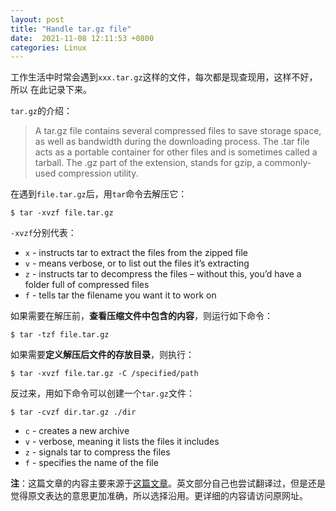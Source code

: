 ```yaml
---
layout: post
title: "Handle tar.gz file"
date:  2021-11-08 12:11:53 +0800
categories: Linux
---
```


工作生活中时常会遇到`xxx.tar.gz`这样的文件，每次都是现查现用，这样不好，所以
在此记录下来。

`tar.gz`的介绍：
> A tar.gz file contains several compressed files to save storage space, as well as bandwidth during the downloading process. The .tar file acts as a portable container for other files and is sometimes called a tarball. The .gz part of the extension, stands for gzip, a commonly-used compression utility.

在遇到`file.tar.gz`后，用`tar`命令去解压它：
```
$ tar -xvzf file.tar.gz
```

`-xvzf`分别代表：
- `x` - instructs tar to extract the files from the zipped file
- `v` - means verbose, or to list out the files it’s extracting
- `z` - instructs tar to decompress the files – without this, you’d have a folder full of compressed files
- `f` - tells tar the filename you want it to work on

如果需要在解压前，**查看压缩文件中包含的内容**，则运行如下命令：
```
$ tar -tzf file.tar.gz
```

如果需要**定义解压后文件的存放目录**，则执行：
```
$ tar -xvzf file.tar.gz -C /specified/path
```

反过来，用如下命令可以创建一个`tar.gz`文件：
```
$ tar -cvzf dir.tar.gz ./dir
```

- `c` - creates a new archive
- `v` - verbose, meaning it lists the files it includes
- `z` - signals tar to compress the files
- `f` - specifies the name of the file

**注**：这篇文章的内容主要来源于[这篇文章](https://phoenixnap.com/kb/extract-tar-gz-files-linux-command-line)。英文部分自己也尝试翻译过，但是还是觉得原文表达的意思更加准确，所以选择沿用。更详细的内容请访问原网址。

